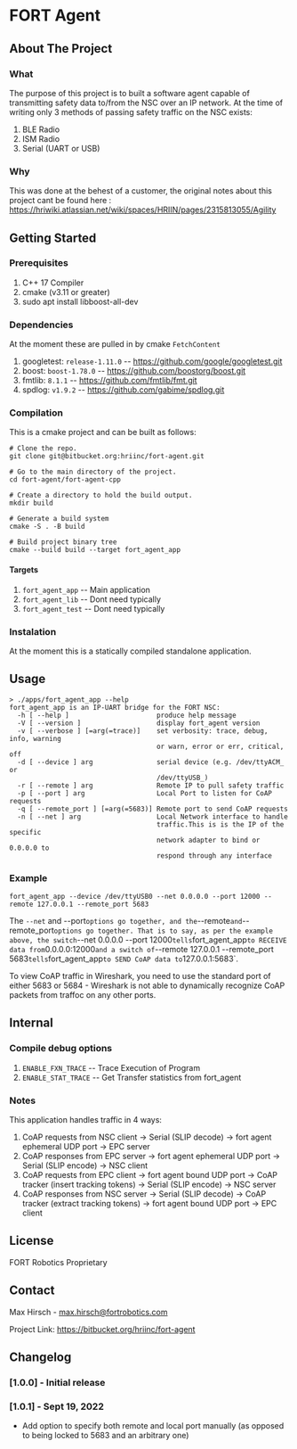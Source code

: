 # FORT Agent

## About The Project
### What
The purpose of this project is to built a software agent capable of transmitting
safety data to/from the NSC over an IP network. At the time of writing only 3
methods of passing safety traffic on the NSC exists:
1. BLE Radio
2. ISM Radio
3. Serial (UART or USB)

### Why 
This was done at the behest of a customer, the original notes about this project
cant be found here :
https://hriwiki.atlassian.net/wiki/spaces/HRIIN/pages/2315813055/Agility

## Getting Started

### Prerequisites
1. C++ 17 Compiler
2. cmake (v3.11 or greater)
3. sudo apt install libboost-all-dev

### Dependencies
At the moment these are pulled in by cmake `FetchContent`
1. googletest: `release-1.11.0` -- https://github.com/google/googletest.git
2. boost: `boost-1.78.0` -- https://github.com/boostorg/boost.git
3. fmtlib: `8.1.1` -- https://github.com/fmtlib/fmt.git
4. spdlog: `v1.9.2` -- https://github.com/gabime/spdlog.git

### Compilation

This is a cmake project and can be built as follows:
```
# Clone the repo.
git clone git@bitbucket.org:hriinc/fort-agent.git

# Go to the main directory of the project.
cd fort-agent/fort-agent-cpp

# Create a directory to hold the build output.
mkdir build

# Generate a build system
cmake -S . -B build

# Build project binary tree
cmake --build build --target fort_agent_app
```

#### Targets
1. `fort_agent_app` -- Main application
2. `fort_agent_lib` -- Dont need typically
3. `fort_agent_test` -- Dont need typically

### Instalation
At the moment this is a statically compiled standalone application.


## Usage
```
> ./apps/fort_agent_app --help
fort_agent_app is an IP-UART bridge for the FORT NSC:
  -h [ --help ]                      produce help message
  -V [ --version ]                   display fort_agent version
  -v [ --verbose ] [=arg(=trace)]    set verbosity: trace, debug, info, warning
                                     or warn, error or err, critical, off
  -d [ --device ] arg                serial device (e.g. /dev/ttyACM_ or
                                     /dev/ttyUSB_)
  -r [ --remote ] arg                Remote IP to pull safety traffic
  -p [ --port ] arg                  Local Port to listen for CoAP requests
  -q [ --remote_port ] [=arg(=5683)] Remote port to send CoAP requests
  -n [ --net ] arg                   Local Network interface to handle
                                     traffic.This is is the IP of the specific
                                     network adapter to bind or 0.0.0.0 to
                                     respond through any interface
```

### Example
```
fort_agent_app --device /dev/ttyUSB0 --net 0.0.0.0 --port 12000 --remote 127.0.0.1 --remote_port 5683
```

The `--net` and --port` options go together, and the `--remote` and `--remote_port` options go together. That is to say, as per the example above, the switch `--net 0.0.0.0 --port 12000` tells `fort_agent_app` to RECEIVE data from `0.0.0.0:12000` and a switch of `--remote 127.0.0.1 --remote_port 5683` tells `fort_agent_app` to SEND CoAP data to `127.0.0.1:5683`.

To view CoAP traffic in Wireshark, you need to use the standard port of either 5683 or 5684 - Wireshark is not able to dynamically recognize CoAP packets from traffoc on any other ports.

## Internal

### Compile debug options
1. `ENABLE_FXN_TRACE` -- Trace Execution of Program
2. `ENABLE_STAT_TRACE` -- Get Transfer statistics from fort_agent

### Notes
This application handles traffic in 4 ways: 

1. CoAP requests from NSC client -> Serial (SLIP decode) -> fort agent ephemeral UDP port -> EPC server
2. CoAP responses from EPC server -> fort agent ephemeral UDP port -> Serial (SLIP encode) -> NSC client
3. CoAP requests from EPC client -> fort agent bound UDP port -> CoAP tracker (insert tracking tokens) -> Serial (SLIP encode) -> NSC server
4. CoAP responses from NSC server -> Serial (SLIP decode) -> CoAP tracker (extract tracking tokens) -> fort agent bound UDP port -> EPC client


## License
FORT Robotics Proprietary

## Contact
Max Hirsch - max.hirsch@fortrobotics.com

Project Link: https://bitbucket.org/hriinc/fort-agent

## Changelog
### [1.0.0] - Initial release
### [1.0.1] - Sept 19, 2022
- Add option to specify both remote and local port manually (as opposed to being locked to 5683 and an arbitrary one)
